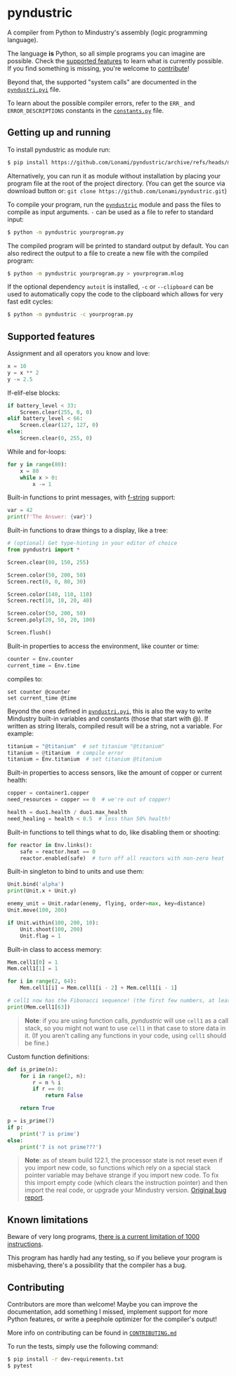 # pyndustric

A compiler from Python to Mindustry's assembly (logic programming language).

The language **is** Python, so all simple programs you can imagine are possible.
Check the [supported features][features] to learn what is currently possible.
If you find something is missing, you're welcome to [contribute]!

Beyond that, the supported "system calls" are documented in the [`pyndustri.pyi`] file.

To learn about the possible compiler errors, refer to the `ERR_` and `ERROR_DESCRIPTIONS`
constants in the [`constants.py`] file.

## Getting up and running

To install pyndustric as module run:

```sh
$ pip install https://github.com/Lonami/pyndustric/archive/refs/heads/master.zip
```

Alternatively, you can run it as module without installation by placing your program file at the root of the project directory.
(You can get the source via download button or: `git clone https://github.com/Lonami/pyndustric.git`)


To compile your program, run the [`pyndustric`] module and pass the files to compile as input arguments.
`-` can be used as a file to refer to standard input:

```sh
$ python -m pyndustric yourprogram.py
```

The compiled program will be printed to standard output by default.
You can also redirect the output to a file to create a new file with the compiled program:

```sh
$ python -m pyndustric yourprogram.py > yourprogram.mlog
```

If the optional dependency `autoit` is installed, `-c` or `--clipboard` can be used to
automatically copy the code to the clipboard which allows for very fast edit cycles:

```sh
$ python -m pyndustric -c yourprogram.py
```

## Supported features

Assignment and all operators you know and love:

```python
x = 10
y = x ** 2
y -= 2.5
```

If-elif-else blocks:

```python
if battery_level < 33:
    Screen.clear(255, 0, 0)
elif battery_level < 66:
    Screen.clear(127, 127, 0)
else:
    Screen.clear(0, 255, 0)
```

While and for-loops:

```python
for y in range(80):
    x = 80
    while x > 0:
        x -= 1
```

Built-in functions to print messages, with [f-string] support:

```python
var = 42
print(f'The Answer: {var}')
```

Built-in functions to draw things to a display, like a tree:

```python
# (optional) Get type-hinting in your editor of choice
from pyndustri import *

Screen.clear(80, 150, 255)

Screen.color(50, 200, 50)
Screen.rect(0, 0, 80, 30)

Screen.color(140, 110, 110)
Screen.rect(10, 10, 20, 40)

Screen.color(50, 200, 50)
Screen.poly(20, 50, 20, 100)

Screen.flush()
```

Built-in properties to access the environment, like counter or time:

```python
counter = Env.counter
current_time = Env.time
```

compiles to:

```
set counter @counter
set current_time @time
```

Beyond the ones defined in [`pyndustri.pyi`], this is also the way to write Mindustry built-in variables and constants
(those that start with @). If written as string literals, compiled result will be a string, not a variable. For example:

```python
titanium = "@titanium"  # set titanium "@titanium"
titanium = @titanium  # compile error
titanium = Env.titanium  # set titanium @titanium
```

Built-in properties to access sensors, like the amount of copper or current health:

```python
copper = container1.copper
need_resources = copper == 0  # we're out of copper!

health = duo1.health / duo1.max_health
need_healing = health < 0.5  # less than 50% health!
```

Built-in functions to tell things what to do, like disabling them or shooting:

```python
for reactor in Env.links():
    safe = reactor.heat == 0
    reactor.enabled(safe)  # turn off all reactors with non-zero heat
```

Built-in singleton to bind to units and use them:

```python
Unit.bind('alpha')
print(Unit.x + Unit.y)

enemy_unit = Unit.radar(enemy, flying, order=max, key=distance)
Unit.move(100, 200)

if Unit.within(100, 200, 10):
    Unit.shoot(100, 200)
    Unit.flag = 1
```

Built-in class to access memory:

```python
Mem.cell1[0] = 1
Mem.cell1[1] = 1

for i in range(2, 64):
    Mem.cell1[i] = Mem.cell1[i - 2] + Mem.cell1[i - 1]

# cell1 now has the Fibonacci sequence! (the first few numbers, at least)
print(Mem.cell1[63])
```

> **Note**: if you are using function calls, *pyndustric* will use `cell1` as a call stack, so you might not want to use `cell1` in that case to store data in it. (If you aren't calling any functions in your code, using `cell1` should be fine.)

Custom function definitions:

```python
def is_prime(n):
    for i in range(2, n):
        r = n % i
        if r == 0:
            return False

    return True

p = is_prime(7)
if p:
    print('7 is prime')
else:
    print('7 is not prime???')
```

> **Note**: as of steam build 122.1, the processor state is not reset even if you import new code,
> so functions which rely on a special stack pointer variable may behave strange if you import new
> code. To fix this import empty code (which clears the instruction pointer) and then import the
> real code, or upgrade your Mindustry version. [Original bug report][ip-not-reset].

## Known limitations

Beware of very long programs, [there is a current limitation of 1000 instructions][limit-k].

This program has hardly had any testing, so if you believe your program is misbehaving, there's
a possibility that the compiler has a bug.

## Contributing

Contributors are more than welcome! Maybe you can improve the documentation, add something I
missed, implement support for more Python features, or write a peephole optimizer for the
compiler's output!

More info on contributing can be found in [`CONTRIBUTING.md`]

To run the tests, simply use the following command:

```sh
$ pip install -r dev-requirements.txt
$ pytest
```

[f-string]: https://docs.python.org/3/reference/lexical_analysis.html#f-strings
[ip-not-reset]: https://github.com/Anuken/Mindustry/issues/4189
[limit-k]: https://github.com/Anuken/Mindustry/blob/ab19e6ffbd7a64117cd70d3e3b88806c13822c94/core/src/mindustry/logic/LExecutor.java#L28
[`pyndustri.pyi`]: pyndustri.pyi
[`constants.py`]: pyndustric/constants.py
[`pyndustric`]: pyndustric
[features]: #Supported-features
[contribute]: #Contributing
[`CONTRIBUTING.md`]: CONTRIBUTING.md
